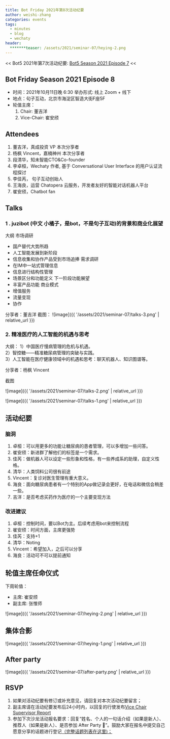 ```yaml
---
title: Bot Friday 2021年第8次活动纪要
author: weishi-zhang
categories: events
tags:
  - minutes
  - blog
  - wechaty
header:
  *******teaser: /assets/2021/seminar-07/heying-2.png
---
```


<< Bot5 2021年第7次活动纪要: [Bot5 Season 2021 Episode 7](http://www.bot5.ml/events/seminar-minutes-2021-07/) <<

## Bot Friday Season 2021 Episode 8

- 时间：2021年10月11日晚 6:30 举办形式: 线上 Zoom + 线下
- 地点：句子互动，北京市海淀区智造大街F座5F
- 轮值主席：
  1. Chair: 董吉洋
  2. Vice-Chair: 崔安颀

## Attendees

1. 董吉洋，真成投资 VP 本次分享者
2. 杨枫 Vincent，嘉楠神州 本次分享者
3. 段清华，知未智能CTO&Co-founder
4. 李卓桓，Wechaty 作者, 基于 Conversational User Interface 的用户认证流程探讨
5. 李佳芮， 句子互动创始人
6. 王海良，运营 Chatopera 云服务，开发者友好的智能对话机器人平台
7. 崔安颀，Chatbot fan

## Talks

### 1 . juzibot (中文 小橘子，是bot，不是句子互动)的背景和商业化展望

大纲
市场调研

- 国产替代大势所趋
- 人工智能发展到新阶段
- 信息收集和协作产品受到市场追捧
需求调研
- 在IM中一站式管理信息
- 信息进行结构性管理
- 场景区分和功能定义
下一阶段功能展望
- 丰富产品功能
商业模式
- 增值服务
- 流量变现
- 协作

分享者：董吉洋
截图：
![image]({{ '/assets/2021/seminar-07/talks-3.png' | relative_url }})

### 2. 精准医疗的人工智能的机遇与思考

大纲：
1）中国医疗慢病管理的危机与机遇。  
2）智控糖——精准糖尿病管理的突破与实践。  
3）人工智能在医疗健康领域中的机遇和思考：聊天机器人、知识图谱等。  

分享者：杨枫 Vincent

截图

![image]({{ '/assets/2021/seminar-07/talks-2.png' | relative_url }})

![image]({{ '/assets/2021/seminar-07/talks-1.png' | relative_url }})

## 活动纪要

### 脑洞

1. 卓桓：可以用更多的功能让糖尿病的患者管理，可以多增加一些问答。
2. 崔安颀：新进群了解他们的标签是一个需求。
3. 佳芮：做机器人可以设定一些形象和性格，有一些养成系的助理，自定义性格。
4. 清华：人类饲料公司很有前途
5. Vincent：复诊对医生管理有重大意义。
6. 海良：面向糖尿病患者有一个特别的App做记录会更好，在电话和微信会稍差一些。
7. 吉洋：是否考虑买药作为医疗的一个主要变现方法

### 改进建议

1. 卓桓：控制时间，要以Bot为主。后续考虑用bot来控制流程
2. 崔安颀：时间方面，主席更强势
3. 佳芮：支持+1
4. 清华：Noting
5. Vincent：希望加入，之后可以分享
6. 海良：活动可不可以提前通知

## 轮值主席任命仪式

下周轮值：

- 主席: 崔安颀
- 副主席: 张惟师

![image]({{ '/assets/2021/seminar-07/heying-2.png' | relative_url }})

## 集体合影

![image]({{ '/assets/2021/seminar-07/heying-1.png' | relative_url }})

## After party

![image]({{ '/assets/2021/seminar-07/after-party.png' | relative_url }})

## RSVP

1. 如果对活动纪要有修订或补充意见，请回复对本次活动纪要留言；
2. 副主席请在活动纪要发布后24小时内，以回复的行使发布[Vice Chair Supervisor Report](http://bot5.ml/manuals/chair/#vice-chair-supervisor-report)
3. 参加下次沙龙活动报名要求：回复“姓名、个人的一句话介绍（如果是新人）、推荐人（如果是新人）、是否参加 After Party 🍻”。鼓励大家在报名中提交自己愿意分享的话题进行登记[（完整话题列表在这里)；](http://bot5.ml/talks/)

